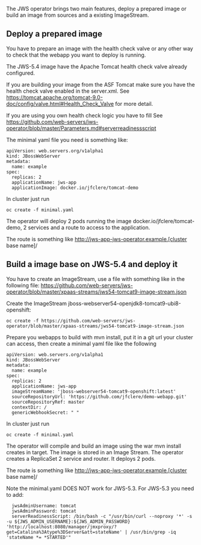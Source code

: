 The JWS operator brings two main features, deploy a prepared image or build an image from sources and a existing ImageStream.

## Deploy a prepared image
You have to prepare an image with the health check valve or any other way to check that the webapp you want to deploy is running.

The JWS-5.4 image have the Apache Tomcat health check valve already configured.

If you are building your image from the ASF Tomcat
make sure you have the health check valve enabled in the server.xml.
See https://tomcat.apache.org/tomcat-9.0-doc/config/valve.html#Health_Check_Valve
for more detail.

If you are using you own health check logic you have to fill See
https://github.com/web-servers/jws-operator/blob/master/Parameters.md#serverreadinessscript

The minimal yaml file you need is something like:
```
apiVersion: web.servers.org/v1alpha1
kind: JBossWebServer
metadata:
  name: example
spec:
  replicas: 2
  applicationName: jws-app
  applicationImage: docker.io/jfclere/tomcat-demo
```
In cluster just run
```
oc create -f minimal.yaml
```
The operator will deploy 2 pods running the image docker.io/jfclere/tomcat-demo, 2 services and a route to access to the application.

The route is something like http://jws-app-jws-operator.example.[cluster base name]/

## Build a image base on JWS-5.4 and deploy it
You have to create an ImageStream, use a file with something like in the following file:
https://github.com/web-servers/jws-operator/blob/master/xpaas-streams/jws54-tomcat9-image-stream.json

Create the ImageStream jboss-webserver54-openjdk8-tomcat9-ubi8-openshift:
```
oc create -f https://github.com/web-servers/jws-operator/blob/master/xpaas-streams/jws54-tomcat9-image-stream.json
```

Prepare you webapps to build with mvn install, put it in a git url your cluster can access, then create a minimal yaml file like the following
```
apiVersion: web.servers.org/v1alpha1
kind: JBossWebServer
metadata:
  name: example
spec:
  replicas: 2
  applicationName: jws-app
  imageStreamName: 'jboss-webserver54-tomcat9-openshift:latest'
  sourceRepositoryUrl: 'https://github.com/jfclere/demo-webapp.git'
  sourceRepositoryRef: master
  contextDir: /
  genericWebhookSecret: " "
```
In cluster just run
```
oc create -f minimal.yaml
```
The operator will compile and build an image using the war mvn install creates in target. The image is stored in an Image Stream. The operator creates a ReplicaSet 2 service and router. It deploys 2 pods.

The route is something like http://jws-app-jws-operator.example.[cluster base name]/

Note the minimal.yaml DOES NOT work for JWS-5.3. For JWS-5.3 you need to add:
```
  jwsAdminUsername: tomcat
  jwsAdminPassword: tomcat
  serverReadinessScript: /bin/bash -c "/usr/bin/curl --noproxy '*' -s -u ${JWS_ADMIN_USERNAME}:${JWS_ADMIN_PASSWORD} 'http://localhost:8080/manager/jmxproxy/?get=Catalina%3Atype%3DServer&att=stateName' | /usr/bin/grep -iq 'stateName *= *STARTED'"
```
